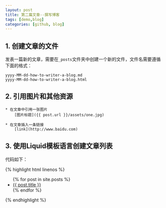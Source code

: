 ```yaml
---
layout: post
title: 第二篇文章--撰写博客
tags: [demo,blog]
categories: [github, blog]
---
```


## 1. 创建文章的文件

发表一篇新的文章，需要在`_posts`文件夹中创建一个新的文件，文件名需要遵循下面的格式：

	yyyy-MM-dd-how-to-writer-a-blog.md
	yyyy-MM-dd-how-to-writer-a-blog.html
	
## 2. 引用图片和其他资源

	* 在文章中引用一张图片
		[图片标题]({{ post.url }}/assets/one.jpg)

	* 在文章插入一条链接
		[link](http://www.baidu.com)


## 3. 使用Liquid模板语言创建文章列表

代码如下：
	
{% highlight html linenos %}
<ul>
	{% for post in site.posts %}
	<li>
  		<a href="{{ post.url }}">{{ post.title }}</a>
	</li>
	{% endfor %}
</ul>
{% endhighlight %}